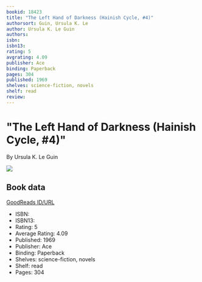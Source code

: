 ```yaml
---
bookid: 18423
title: "The Left Hand of Darkness (Hainish Cycle, #4)"
authorsort: Guin, Ursula K. Le
author: Ursula K. Le Guin
authors: 
isbn: 
isbn13: 
rating: 5
avgrating: 4.09
publisher: Ace
binding: Paperback
pages: 304
published: 1969
shelves: science-fiction, novels
shelf: read
review: 
---
```


# "The Left Hand of Darkness (Hainish Cycle, #4)"

By Ursula K. Le Guin

![](https://i.gr-assets.com/images/S/compressed.photo.goodreads.com/books/1488213612l/18423._SY475_.jpg)

## Book data

[GoodReads ID/URL](https://www.goodreads.com/book/show/18423)

- ISBN: 
- ISBN13: 
- Rating: 5
- Average Rating: 4.09
- Published: 1969
- Publisher: Ace
- Binding: Paperback
- Shelves: science-fiction, novels
- Shelf: read
- Pages: 304

